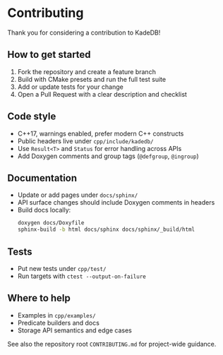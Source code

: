 # Contributing

Thank you for considering a contribution to KadeDB!

## How to get started

1. Fork the repository and create a feature branch
2. Build with CMake presets and run the full test suite
3. Add or update tests for your change
4. Open a Pull Request with a clear description and checklist

## Code style

- C++17, warnings enabled, prefer modern C++ constructs
- Public headers live under `cpp/include/kadedb/`
- Use `Result<T>` and `Status` for error handling across APIs
- Add Doxygen comments and group tags (`@defgroup`, `@ingroup`)

## Documentation

- Update or add pages under `docs/sphinx/`
- API surface changes should include Doxygen comments in headers
- Build docs locally:
  ```bash
  doxygen docs/Doxyfile
  sphinx-build -b html docs/sphinx docs/sphinx/_build/html
  ```

## Tests

- Put new tests under `cpp/test/`
- Run targets with `ctest --output-on-failure`

## Where to help

- Examples in `cpp/examples/`
- Predicate builders and docs
- Storage API semantics and edge cases

See also the repository root `CONTRIBUTING.md` for project-wide guidance.
